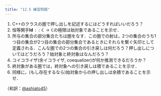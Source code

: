 ```yaml
---
title: "12.5 練習問題"
---
```


1. C++のクラスの圏で押し出しを記述するにはどうすればいいだろう？
2. 恒等関手$\mathbf{Id} \mathtt{::}\   \mathbb{C} \to \mathbb{C}$の極限は始対象であることを示せ．
3. 所与の集合の部分集合たちは圏をなす．この圏での射は，2つの集合のうち1つ目の集合が2つ目の集合の部分集合であるときにそれらを繋ぐ矢印として定義される．こんな圏での2つの集合の引き戻しは何だろう？押し出しについてはどうだろう？始対象と終対象はなんだろう？
4. コイコライザ(余イコライザ, coequalizer)が何か推測できるだろうか？
5. 終対象がある圏では，終対象への引き戻しは積であることを示せ．
6. 同様に，(もし存在するなら)始対象からの押し出しは余積であることを示せ．



（和訳：[@ashiato45](https://twitter.com/ashiato45)）
